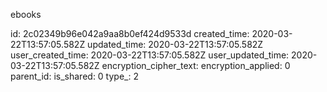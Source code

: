 ebooks

id: 2c02349b96e042a9aa8b0ef424d9533d
created_time: 2020-03-22T13:57:05.582Z
updated_time: 2020-03-22T13:57:05.582Z
user_created_time: 2020-03-22T13:57:05.582Z
user_updated_time: 2020-03-22T13:57:05.582Z
encryption_cipher_text: 
encryption_applied: 0
parent_id: 
is_shared: 0
type_: 2